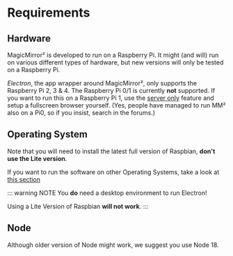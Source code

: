 # Requirements

## Hardware

MagicMirror² is developed to run on a Raspberry Pi. It might (and will) run on various different types of hardware, but new versions will only be tested on a Raspberry Pi.

_Electron_, the app wrapper around MagicMirror², only supports the Raspberry Pi 2, 3 & 4. The Raspberry Pi 0/1 is currently **not** supported. If you want to run this on a Raspberry Pi 1, use the [server only](installation.md#server-only) feature and setup a fullscreen browser yourself. (Yes, people have managed to run MM² also on a Pi0, so if you insist, search in the forums.)

## Operating System

Note that you will need to install the latest full version of Raspbian, **don't use the Lite version**.

If you want to run the software on other Operating Systems, take a look at [this section](/getting-started/installation#other-operating-systems)

::: warning NOTE
You **do** need a desktop environment to run Electron!

Using a Lite Version of Raspbian **will not work**.
:::

## Node

Although older version of Node might work, we suggest you use Node 18.
